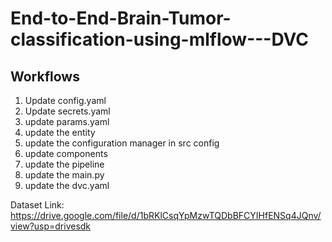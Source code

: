 # End-to-End-Brain-Tumor-classification-using-mlflow---DVC


## Workflows 

1. Update config.yaml 
2. Update secrets.yaml 
3. update params.yaml 
4. update the entity
5. update the configuration manager in src config
6. update components
7. update the pipeline
8. update the main.py
9. update the dvc.yaml

Dataset Link:
https://drive.google.com/file/d/1bRKlCsqYpMzwTQDbBFCYIHfENSq4JQnv/view?usp=drivesdk